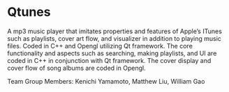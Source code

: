 # Qtunes

A mp3 music player that imitates properties and features of Apple’s ITunes such as playlists, cover art flow, and visualizer 
in addition to playing music files. Coded in C++ and Opengl utilizing Qt framework. The core functionality and aspects such as searching,
making playlists, and UI are coded in C++ in conjunction with Qt framework. The cover display and cover flow of song albums are coded in Opengl.

Team Group Members: Kenichi Yamamoto, Matthew Liu, William Gao
